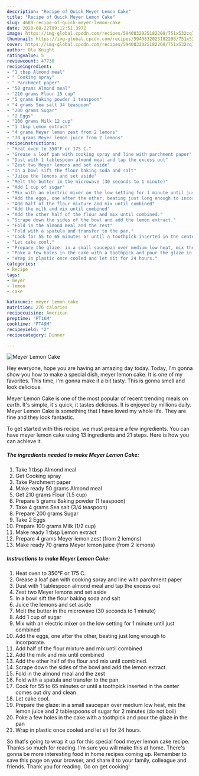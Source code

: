 ```yaml
---
description: "Recipe of Quick Meyer Lemon Cake"
title: "Recipe of Quick Meyer Lemon Cake"
slug: 4689-recipe-of-quick-meyer-lemon-cake
date: 2020-08-22T09:12:51.397Z
image: https://img-global.cpcdn.com/recipes/5940832025182208/751x532cq70/meyer-lemon-cake-recipe-main-photo.jpg
thumbnail: https://img-global.cpcdn.com/recipes/5940832025182208/751x532cq70/meyer-lemon-cake-recipe-main-photo.jpg
cover: https://img-global.cpcdn.com/recipes/5940832025182208/751x532cq70/meyer-lemon-cake-recipe-main-photo.jpg
author: Ola Knight
ratingvalue: 5
reviewcount: 47730
recipeingredient:
- "1 tbsp Almond meal"
- " Cooking spray"
- " Parchment paper"
- "50 grams Almond meal"
- "210 grams Flour 15 cup"
- "5 grams Baking powder 1 teaspoon"
- "4 grams Sea salt 34 teaspoon"
- "200 grams Sugar"
- "2 Eggs"
- "100 grams Milk 12 cup"
- "1 tbsp Lemon extract"
- "4 grams Meyer lemon zest from 2 lemons"
- "70 grams Meyer lemon juice from 2 lemons"
recipeinstructions:
- "Heat oven to 350°F or 175 C."
- "Grease a loaf pan with cooking spray and line with parchment paper"
- "Dust with 1 tablespoon almond meal and tap the excess out"
- "Zest two Meyer lemons and set aside"
- "In a bowl sift the flour baking soda and salt"
- "Juice the lemons and set aside"
- "Melt the butter in the microwave (30 seconds to 1 minute)"
- "Add 1 cup of sugar"
- "Mix with an electric mixer on the low setting for 1 minute until just combined"
- "Add the eggs, one after the other, beating just long enough to incorporate."
- "Add half of the flour mixture and mix until combined"
- "Add the milk and mix until combined"
- "Add the other half of the flour and mix until combined."
- "Scrape down the sides of the bowl and add the lemon extract."
- "Fold in the almond meal and the zest"
- "Fold with a spatula and transfer to the pan."
- "Cook for 55 to 65 minutes or until a toothpick inserted in the center comes out dry and clean"
- "Let cake cool."
- "Prepare the glaze: in a small saucepan over medium low heat, mix the lemon juice and 2 tablespoons of sugar for 2 minutes (do not boil)"
- "Poke a few holes in the cake with a toothpick and pour the glaze in the pan"
- "Wrap in plastic once cooled and let sit for 24 hours."
categories:
- Recipe
tags:
- meyer
- lemon
- cake

katakunci: meyer lemon cake 
nutrition: 276 calories
recipecuisine: American
preptime: "PT16M"
cooktime: "PT49M"
recipeyield: "2"
recipecategory: Dinner

---
```



![Meyer Lemon Cake](https://img-global.cpcdn.com/recipes/5940832025182208/751x532cq70/meyer-lemon-cake-recipe-main-photo.jpg)

Hey everyone, hope you are having an amazing day today. Today, I'm gonna show you how to make a special dish, meyer lemon cake. It is one of my favorites. This time, I'm gonna make it a bit tasty. This is gonna smell and look delicious.

Meyer Lemon Cake is one of the most popular of recent trending meals on earth. It's simple, it's quick, it tastes delicious. It is enjoyed by millions daily. Meyer Lemon Cake is something that I have loved my whole life. They are fine and they look fantastic.




To get started with this recipe, we must prepare a few ingredients. You can have meyer lemon cake using 13 ingredients and 21 steps. Here is how you can achieve it.

<!--inarticleads1-->

##### The ingredients needed to make Meyer Lemon Cake:

1. Take 1 tbsp Almond meal
1. Get  Cooking spray
1. Take  Parchment paper
1. Make ready 50 grams Almond meal
1. Get 210 grams Flour (1.5 cup)
1. Prepare 5 grams Baking powder (1 teaspoon)
1. Take 4 grams Sea salt (3/4 teaspoon)
1. Prepare 200 grams Sugar
1. Take 2 Eggs
1. Prepare 100 grams Milk (1/2 cup)
1. Make ready 1 tbsp Lemon extract
1. Prepare 4 grams Meyer lemon zest (from 2 lemons)
1. Make ready 70 grams Meyer lemon juice (from 2 lemons)




<!--inarticleads2-->

##### Instructions to make Meyer Lemon Cake:

1. Heat oven to 350°F or 175 C.
1. Grease a loaf pan with cooking spray and line with parchment paper
1. Dust with 1 tablespoon almond meal and tap the excess out
1. Zest two Meyer lemons and set aside
1. In a bowl sift the flour baking soda and salt
1. Juice the lemons and set aside
1. Melt the butter in the microwave (30 seconds to 1 minute)
1. Add 1 cup of sugar
1. Mix with an electric mixer on the low setting for 1 minute until just combined
1. Add the eggs, one after the other, beating just long enough to incorporate.
1. Add half of the flour mixture and mix until combined
1. Add the milk and mix until combined
1. Add the other half of the flour and mix until combined.
1. Scrape down the sides of the bowl and add the lemon extract.
1. Fold in the almond meal and the zest
1. Fold with a spatula and transfer to the pan.
1. Cook for 55 to 65 minutes or until a toothpick inserted in the center comes out dry and clean
1. Let cake cool.
1. Prepare the glaze: in a small saucepan over medium low heat, mix the lemon juice and 2 tablespoons of sugar for 2 minutes (do not boil)
1. Poke a few holes in the cake with a toothpick and pour the glaze in the pan
1. Wrap in plastic once cooled and let sit for 24 hours.




So that's going to wrap it up for this special food meyer lemon cake recipe. Thanks so much for reading. I'm sure you will make this at home. There's gonna be more interesting food in home recipes coming up. Remember to save this page on your browser, and share it to your family, colleague and friends. Thank you for reading. Go on get cooking!
